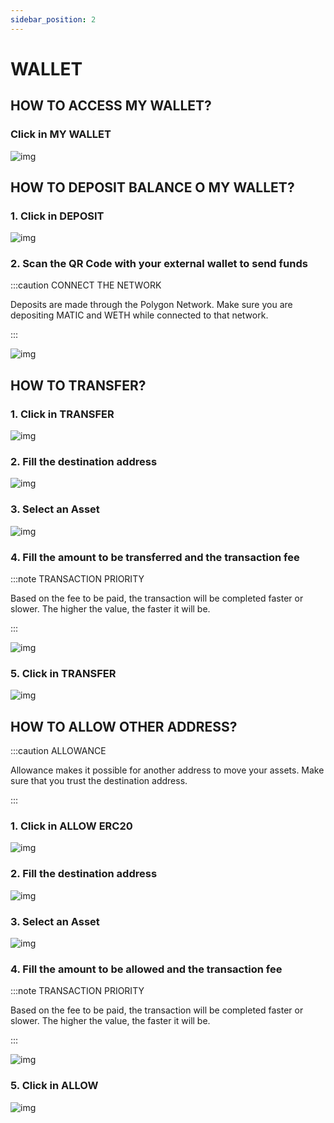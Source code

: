 ```yaml
---
sidebar_position: 2
---
```


# WALLET

## HOW TO ACCESS MY WALLET?

### Click in **MY WALLET**

![img](/img/mywallet.png)

## HOW TO DEPOSIT BALANCE O MY WALLET?

### 1. Click in **DEPOSIT**

![img](/img/deposit1.png)

### 2. Scan the QR Code with your external wallet to send funds

:::caution CONNECT THE NETWORK

Deposits are made through the Polygon Network. Make sure you are depositing MATIC and WETH while connected to that network.

:::

![img](/img/deposit2.png)

## HOW TO TRANSFER?

### 1. Click in **TRANSFER**

![img](/img/transfer1.png)

### 2. Fill the destination address

![img](/img/transfer2.png)

### 3. Select an Asset

![img](/img/transfer3.png)

### 4. Fill the amount to be transferred and the transaction fee

:::note TRANSACTION PRIORITY

Based on the fee to be paid, the transaction will be completed faster or slower. The higher the value, the faster it will be.

:::

![img](/img/transfer4.png)

### 5. Click in **TRANSFER**

![img](/img/transfer5.png)

## HOW TO ALLOW OTHER ADDRESS?

:::caution ALLOWANCE

Allowance makes it possible for another address to move your assets. Make sure that you trust the destination address.

:::

### 1. Click in **ALLOW ERC20**

![img](/img/allow1.png)

### 2. Fill the destination address

![img](/img/allow2.png)

### 3. Select an Asset

![img](/img/allow3.png)

### 4. Fill the amount to be allowed and the transaction fee

:::note TRANSACTION PRIORITY

Based on the fee to be paid, the transaction will be completed faster or slower. The higher the value, the faster it will be.

:::

![img](/img/allow4.png)

### 5. Click in **ALLOW**

![img](/img/allow5.png)
